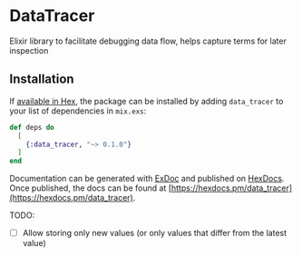 # DataTracer

Elixir library to facilitate debugging data flow, helps capture terms for later inspection

## Installation

If [available in Hex](https://hex.pm/docs/publish), the package can be installed
by adding `data_tracer` to your list of dependencies in `mix.exs`:

```elixir
def deps do
  [
    {:data_tracer, "~> 0.1.0"}
  ]
end
```

Documentation can be generated with [ExDoc](https://github.com/elixir-lang/ex_doc)
and published on [HexDocs](https://hexdocs.pm). Once published, the docs can
be found at [https://hexdocs.pm/data_tracer](https://hexdocs.pm/data_tracer).


TODO:
- [ ] Allow storing only new values (or only values that differ from the latest value)
